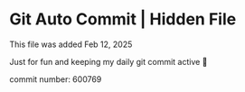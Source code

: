 # Git Auto Commit | Hidden File

This file was added Feb 12, 2025

Just for fun and keeping my daily git commit active 🤪

commit number: 600769
